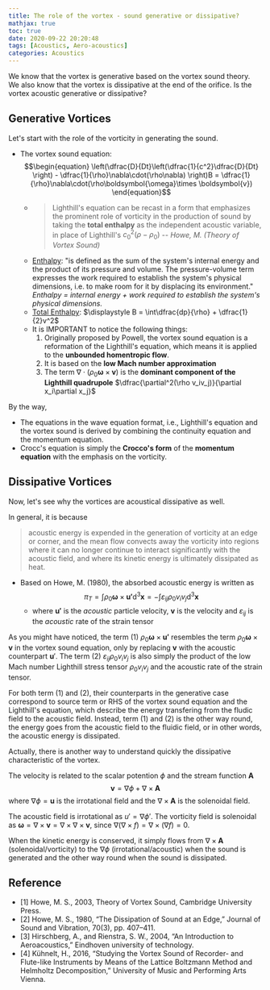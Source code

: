 ```yaml
---
title: The role of the vortex - sound generative or dissipative?
mathjax: true
toc: true
date: 2020-09-22 20:20:48
tags: [Acoustics, Aero-acoustics]
categories: Acoustics
---
```


We know that the vortex is generative based on the vortex sound theory. We also know that the vortex is dissipative at the end of the orifice. Is the vortex acoustic generative or dissipative?

<!--more-->

## Generative Vortices
Let's start with the role of the vorticity in generating the sound.

- The vortex sound equation:
$$\begin{equation}
  \left(\dfrac{D}{Dt}\left(\dfrac{1}{c^2}\dfrac{D}{Dt} \right) - \dfrac{1}{\rho}\nabla\cdot(\rho\nabla) \right)B = \dfrac{1}{\rho}\nabla\cdot(\rho\boldsymbol{\omega}\times \boldsymbol{v})
\end{equation}$$
  - > Lighthill's equation can be recast in a form that emphasizes the prominent role of vorticity in the production of sound by taking the **total enthalpy** as the independent acoustic variable, in place of Lighthill's $c_0^2(\rho-\rho_0)$ -- *Howe, M. (Theory of Vortex Sound)*
  - [Enthalpy](https://en.wikipedia.org/wiki/Enthalpy): "is defined as the sum of the system's internal energy and the product of its pressure and volume. The pressure-volume term expresses the work required to establish the system's physical dimensions, i.e. to make room for it by displacing its environment." *Enthalpy = internal energy + work required to establish the system's physical dimensions.*
  - [Total Enthalpy](https://en.wikipedia.org/wiki/Stagnation_enthalpy): $\displaystyle B = \int\dfrac{dp}{\rho} + \dfrac{1}{2}v^2$
  - It is IMPORTANT to notice the following things:
    1. Originally proposed by Powell, the vortex sound equation is a reformation of the Lighthill's equation, which means it is applied to the **unbounded homentropic flow**.
	2. It is based on the **low Mach number approximation**
	3. The term $\nabla\cdot(\rho_0\boldsymbol{\omega}\times \boldsymbol{v})$ is the **dominant component of the Lighthill quadrupole** $\dfrac{\partial^2(\rho v_iv_j)}{\partial x_i\partial x_j}$


By the way,

- The equations in the wave equation format, i.e., Lighthill's equation and the vortex sound is derived by combining the continuity equation and the momentum equation.
- Crocc's equation is simply the **Crocco's form** of the **momentum equation** with the emphasis on the vorticity.

## Dissipative Vortices
Now, let's see why the vortices are acoustical dissipative as well. 

In general, it is because

> acoustic energy is expended in the generation of vorticity at an edge or corner, and the mean flow convects away the vorticity into regions where it can no longer continue to interact significantly with the acoustic field, and where its kinetic energy is ultimately dissipated as heat.

- Based on Howe, M. (1980), the absorbed acoustic energy is written as 
$$\begin{equation}
\displaystyle\pi_T = \int\rho_0\boldsymbol{\omega}\times\boldsymbol{u'} \text{d}^3\boldsymbol{x} = -\int\varepsilon_{ij}\rho_0v_iv_j \text{d}^3\boldsymbol{x}
\end{equation}$$
   - where $\boldsymbol{u'}$ is the *acoustic* particle velocity, $\boldsymbol{v}$ is the velocity and $\varepsilon_{ij}$ is the *acoustic* rate of the strain tensor

As you might have noticed, the term (1) $\rho_0\boldsymbol{\omega}\times\boldsymbol{u'}$ resembles the term $\rho_0\boldsymbol{\omega}\times\boldsymbol{v}$ in the vortex sound equation, only by replacing $\boldsymbol{v}$ with the acoustic counterpart $\boldsymbol{u}'$. The term (2) $\varepsilon_{ij}\rho_0v_iv_j$ is also simply the product of the low Mach number Lighthill stress tensor $\rho_0v_iv_j$ and the acoustic rate of the strain tensor. 

For both term (1) and (2), their counterparts in the generative case correspond to source term or RHS of the vortex sound equation and the Lighthill's equation, which describe the energy transfering from the fludic field to the acoustic field. Instead, term (1) and (2) is the other way round, the energy goes from the acoustic field to the fluidic field, or in other words, the acoustic energy is dissipated.

Actually, there is another way to understand quickly the dissipative characteristic of the vortex.

The velocity is related to the scalar potention $\phi$ and the stream function $\boldsymbol{A}$
$$
\begin{equation}
\boldsymbol{v} = \nabla\phi + \nabla\times\boldsymbol{A}
\end{equation}
$$
where $\nabla\phi = \boldsymbol{u}$ is the irrotational field and the $\nabla\times\boldsymbol{A}$ is the solenoidal field.

The acoustic field is irrotational as $u' = \nabla\phi'$. The vorticity field is solenoidal as $\boldsymbol{\omega} = \nabla\times \boldsymbol{v} =\nabla\times \nabla\times \boldsymbol{v}$, since $\nabla(\nabla\times f) = \nabla\times(\nabla f) = 0$.

When the kinetic energy is conserved, it simply flows from $\nabla\times\boldsymbol{A}$ (solenoidal/vorticity) to the $\nabla\phi$ (irrotational/acoustic) when the sound is generated and the other way round when the sound is dissipated.



## Reference
- [1] Howe, M. S., 2003, Theory of Vortex Sound, Cambridge University Press.
- [2] Howe, M. S., 1980, “The Dissipation of Sound at an Edge,” Journal of Sound and Vibration, 70(3), pp. 407–411.
- [3] Hirschberg, A., and Rienstra, S. W., 2004, “An Introduction to Aeroacoustics,” Eindhoven university of technology.
- [4] Kühnelt, H., 2016, “Studying the Vortex Sound of Recorder- and Flute-like Instruments by Means of the Lattice Boltzmann Method and Helmholtz Decomposition,” University of Music and Performing Arts Vienna.



